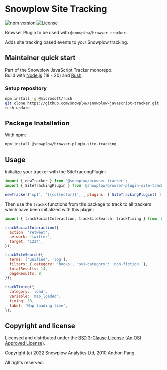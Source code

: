 # Snowplow Site Tracking

[![npm version][npm-image]][npm-url]
[![License][license-image]](LICENSE)

Browser Plugin to be used with `@snowplow/browser-tracker`.

Adds site tracking based events to your Snowplow tracking.

## Maintainer quick start

Part of the Snowplow JavaScript Tracker monorepo.  
Build with [Node.js](https://nodejs.org/en/) (18 - 20) and [Rush](https://rushjs.io/).

### Setup repository

```bash
npm install -g @microsoft/rush 
git clone https://github.com/snowplow/snowplow-javascript-tracker.git
rush update
```

## Package Installation

With npm:

```bash
npm install @snowplow/browser-plugin-site-tracking
```

## Usage

Initialize your tracker with the SiteTrackingPlugin:

```js
import { newTracker } from '@snowplow/browser-tracker';
import { SiteTrackingPlugin } from '@snowplow/browser-plugin-site-tracking';

newTracker('sp1', '{{collector}}', { plugins: [ SiteTrackingPlugin() ] }); // Also stores reference at module level
```

Then use the `trackX` functions from this package to track to all trackers which have been initialized with this plugin:

```js
import { trackSocialInteraction, trackSiteSearch, trackTiming } from '@snowplow/browser-plugin-site-tracking';

trackSocialInteraction({
  action: 'retweet',
  network: 'twitter',
  target: '1234',
});

trackSiteSearch({
  terms: ['unified', 'log'],
  filters: { category: 'books', 'sub-category': 'non-fiction' },
  totalResults: 14,
  pageResults: 8,
});

trackTiming({
  category: 'load',
  variable: 'map_loaded',
  timing: 50,
  label: 'Map loading time',
});
```

## Copyright and license

Licensed and distributed under the [BSD 3-Clause License](LICENSE) ([An OSI Approved License][osi]).

Copyright (c) 2022 Snowplow Analytics Ltd, 2010 Anthon Pang.

All rights reserved.

[npm-url]: https://www.npmjs.com/package/@snowplow/browser-plugin-ad-tracking
[npm-image]: https://img.shields.io/npm/v/@snowplow/browser-plugin-ad-tracking
[docs]: https://docs.snowplowanalytics.com/docs/collecting-data/collecting-from-own-applications/javascript-tracker/
[osi]: https://opensource.org/licenses/BSD-3-Clause
[license-image]: https://img.shields.io/npm/l/@snowplow/browser-plugin-ad-tracking
